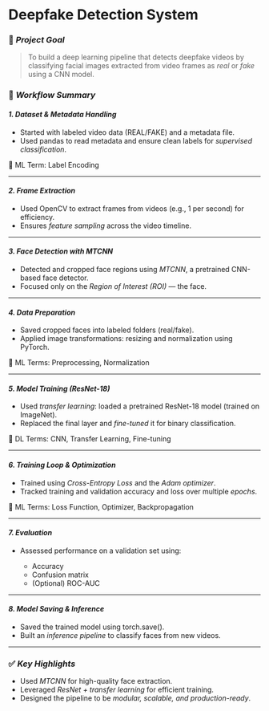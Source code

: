 # Deepfake Detection System 
### 🎯 *Project Goal*

> To build a deep learning pipeline that detects deepfake videos by classifying facial images extracted from video frames as *real* or *fake* using a CNN model.

### 🔄 *Workflow Summary*

#### *1. Dataset & Metadata Handling*

* Started with labeled video data (REAL/FAKE) and a metadata file.
* Used pandas to read metadata and ensure clean labels for *supervised classification*.

🧠 ML Term: Label Encoding

---

#### *2. Frame Extraction*

* Used OpenCV to extract frames from videos (e.g., 1 per second) for efficiency.
* Ensures *feature sampling* across the video timeline.

---

#### *3. Face Detection with MTCNN*

* Detected and cropped face regions using *MTCNN*, a pretrained CNN-based face detector.
* Focused only on the *Region of Interest (ROI)* — the face.

---

#### *4. Data Preparation*

* Saved cropped faces into labeled folders (real/fake).
* Applied image transformations: resizing and normalization using PyTorch.

🧠 ML Terms: Preprocessing, Normalization

---

#### *5. Model Training (ResNet-18)*

* Used *transfer learning*: loaded a pretrained ResNet-18 model (trained on ImageNet).
* Replaced the final layer and *fine-tuned* it for binary classification.

🧠 DL Terms: CNN, Transfer Learning, Fine-tuning

---

#### *6. Training Loop & Optimization*

* Trained using *Cross-Entropy Loss* and the *Adam optimizer*.
* Tracked training and validation accuracy and loss over multiple *epochs*.

🧠 ML Terms: Loss Function, Optimizer, Backpropagation

---

#### *7. Evaluation*

* Assessed performance on a validation set using:

  * Accuracy
  * Confusion matrix
  * (Optional) ROC-AUC

---

#### *8. Model Saving & Inference*

* Saved the trained model using torch.save().
* Built an *inference pipeline* to classify faces from new videos.

---

### ✅ *Key Highlights*

* Used *MTCNN* for high-quality face extraction.
* Leveraged *ResNet + transfer learning* for efficient training.
* Designed the pipeline to be *modular, scalable, and production-ready*.

